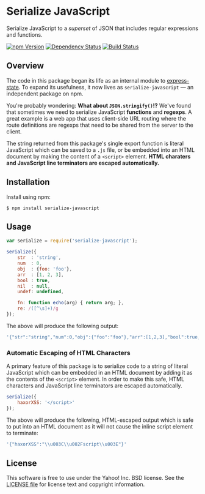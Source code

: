 Serialize JavaScript
====================

Serialize JavaScript to a _superset_ of JSON that includes regular expressions and functions.

[![npm Version][npm-badge]][npm]
[![Dependency Status][david-badge]][david]
[![Build Status][travis-badge]][travis]

## Overview

The code in this package began its life as an internal module to [express-state][]. To expand its usefulness, it now lives as `serialize-javascript` — an independent package on npm.

You're probably wondering: **What about `JSON.stringify()`!?** We've found that sometimes we need to serialize JavaScript **functions** and **regexps**. A great example is a web app that uses client-side URL routing where the route definitions are regexps that need to be shared from the server to the client.

The string returned from this package's single export function is literal JavaScript which can be saved to a `.js` file, or be embedded into an HTML document by making the content of a `<script>` element. **HTML charaters and JavaScript line terminators are escaped automatically.**

## Installation

Install using npm:

```shell
$ npm install serialize-javascript
```

## Usage

```js
var serialize = require('serialize-javascript');

serialize({
    str  : 'string',
    num  : 0,
    obj  : {foo: 'foo'},
    arr  : [1, 2, 3],
    bool : true,
    nil  : null,
    undef: undefined,

    fn: function echo(arg) { return arg; },
    re: /([^\s]+)/g
});
```

The above will produce the following output:

```js
'{"str":"string","num":0,"obj":{"foo":"foo"},"arr":[1,2,3],"bool":true,"nil":null,"fn":function echo(arg) { return arg; },"re":/([^\\s]+)/g}'
```

### Automatic Escaping of HTML Characters

A primary feature of this package is to serialize code to a string of literal JavaScript which can be embedded in an HTML document by adding it as the contents of the `<script>` element. In order to make this safe, HTML characters and JavaScript line terminators  are escaped automatically.

```js
serialize({
    haxorXSS: '</script>'
});
```

The above will produce the following, HTML-escaped output which is safe to put into an HTML document as it will not cause the inline script element to terminate:

```js
'{"haxorXSS":"\\u003C\\u002Fscript\\u003E"}'
```

## License

This software is free to use under the Yahoo! Inc. BSD license.
See the [LICENSE file][LICENSE] for license text and copyright information.


[npm]: https://www.npmjs.org/package/serialize-javascript
[npm-badge]: https://img.shields.io/npm/v/serialize-javascript.svg?style=flat-square
[david]: https://david-dm.org/yahoo/serialize-javascript
[david-badge]: https://img.shields.io/david/yahoo/serialize-javascript.svg?style=flat-square
[travis]: https://travis-ci.org/yahoo/serialize-javascript
[travis-badge]: http://img.shields.io/travis/yahoo/serialize-javascript.svg?style=flat-square
[express-state]: https://github.com/yahoo/express-state
[LICENSE]: https://github.com/yahoo/serialize-javascript/blob/master/LICENSE
